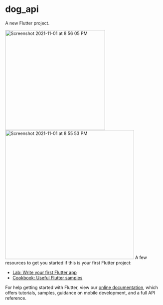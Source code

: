 # dog_api

A new Flutter project.

<img width="320" alt="Screenshot 2021-11-01 at 8 56 05 PM" src="https://user-images.githubusercontent.com/77092646/139696815-78c03173-34d3-4baf-8de2-780842e2471d.png">

<img width="413" alt="Screenshot 2021-11-01 at 8 55 53 PM" src="https://user-images.githubusercontent.com/77092646/139696853-3e79cb28-c63f-4708-b7d8-471a29e3db84.png">
A few resources to get you started if this is your first Flutter project:

- [Lab: Write your first Flutter app](https://flutter.dev/docs/get-started/codelab)
- [Cookbook: Useful Flutter samples](https://flutter.dev/docs/cookbook)

For help getting started with Flutter, view our
[online documentation](https://flutter.dev/docs), which offers tutorials,
samples, guidance on mobile development, and a full API reference.
